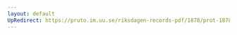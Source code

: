 ```yaml
---
layout: default
UpRedirect: https://pruto.im.uu.se/riksdagen-records-pdf/1878/prot-1878--ak--005/prot-1878--ak--005_005.pdf
---
```

